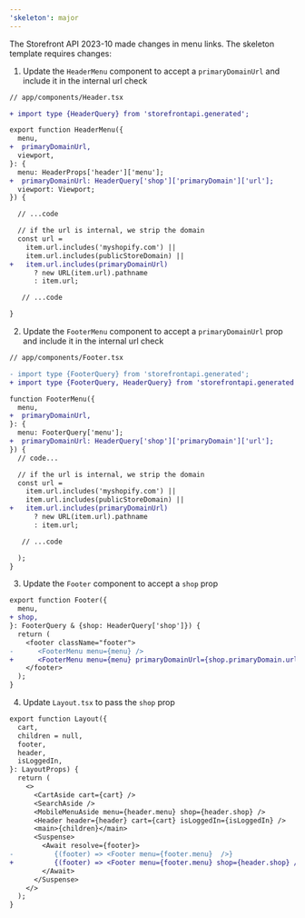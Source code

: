 ```yaml
---
'skeleton': major
---
```


The Storefront API 2023-10 made changes in menu links. The skeleton template requires changes:

1. Update the `HeaderMenu` component to accept a `primaryDomainUrl` and include
   it in the internal url check

```diff
// app/components/Header.tsx

+ import type {HeaderQuery} from 'storefrontapi.generated';

export function HeaderMenu({
  menu,
+  primaryDomainUrl,
  viewport,
}: {
  menu: HeaderProps['header']['menu'];
+  primaryDomainUrl: HeaderQuery['shop']['primaryDomain']['url'];
  viewport: Viewport;
}) {

  // ...code

  // if the url is internal, we strip the domain
  const url =
    item.url.includes('myshopify.com') ||
    item.url.includes(publicStoreDomain) ||
+   item.url.includes(primaryDomainUrl)
      ? new URL(item.url).pathname
      : item.url;

   // ...code

}
```

2. Update the `FooterMenu` component to accept a `primaryDomainUrl` prop and include
   it in the internal url check

```diff
// app/components/Footer.tsx

- import type {FooterQuery} from 'storefrontapi.generated';
+ import type {FooterQuery, HeaderQuery} from 'storefrontapi.generated';

function FooterMenu({
  menu,
+  primaryDomainUrl,
}: {
  menu: FooterQuery['menu'];
+  primaryDomainUrl: HeaderQuery['shop']['primaryDomain']['url'];
}) {
  // code...

  // if the url is internal, we strip the domain
  const url =
    item.url.includes('myshopify.com') ||
    item.url.includes(publicStoreDomain) ||
+   item.url.includes(primaryDomainUrl)
      ? new URL(item.url).pathname
      : item.url;

   // ...code

  );
}
```

3. Update the `Footer` component to accept a `shop` prop

```diff
export function Footer({
  menu,
+ shop,
}: FooterQuery & {shop: HeaderQuery['shop']}) {
  return (
    <footer className="footer">
-      <FooterMenu menu={menu} />
+      <FooterMenu menu={menu} primaryDomainUrl={shop.primaryDomain.url} />
    </footer>
  );
}
```

4. Update `Layout.tsx` to pass the `shop` prop

```diff
export function Layout({
  cart,
  children = null,
  footer,
  header,
  isLoggedIn,
}: LayoutProps) {
  return (
    <>
      <CartAside cart={cart} />
      <SearchAside />
      <MobileMenuAside menu={header.menu} shop={header.shop} />
      <Header header={header} cart={cart} isLoggedIn={isLoggedIn} />
      <main>{children}</main>
      <Suspense>
        <Await resolve={footer}>
-          {(footer) => <Footer menu={footer.menu}  />}
+          {(footer) => <Footer menu={footer.menu} shop={header.shop} />}
        </Await>
      </Suspense>
    </>
  );
}
```
